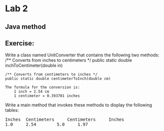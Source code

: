 # Lab 2

## Java method

Exercise:
---
Write a class named UnitConverter that contains the following two methods:
	/** Converts from inches to centimeters */
	public static double inchToCentimeter(double in) 
	
	/** Converts from centimeters to inches */
	public static double centimeterToInch(double cm)	

	The formula for the conversion is:
		1 inch = 2.54 cm
		1 centimeter = 0.393701 inches

Write a main method that invokes these methods to display the following tables:
<pre>
Inches	Centimeters		Centimeters		Inches    
1.0		2.54		5.0		1.97
</pre>


